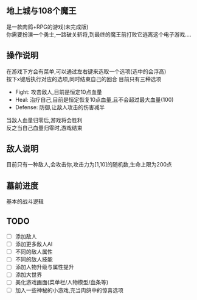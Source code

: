 ## 地上城与108个魔王

是一款肉鸽+RPG的游戏(未完成版)   
你需要扮演一个勇士,一路破关斩将,到最终的魔王前打败它逃离这个电子游戏....

## 操作说明

在游戏下方会有菜单,可以通过左右键来选取一个选项(选中的会浮高)  
按下x键后执行对应的选项,同时结束自己的回合
目前只有三种选项
- Fight: 攻击敌人,目前是恒定10点血量
- Heal: 治疗自己,目前是恒定恢复10点血量,且不会超过最大血量(100)
- Defense: 防御,让敌人攻击的伤害减半

当敌人血量归零后,游戏将会胜利  
反之当自己血量归零时,游戏结束  
  
## 敌人说明

目前只有一种敌人,会攻击你,攻击力为[1,10]的随机数,生命上限为200点

## 墓前进度

基本的战斗逻辑

## TODO

- [ ] 添加敌人
- [ ] 添加更多敌人AI
- [ ] 不同的敌人属性
- [ ] 不同的敌人技能
- [ ] 添加人物升级与属性提升
- [ ] 添加大世界
- [ ] 美化游戏画面(菜单栏/人物模型/血条等)
- [ ] 加入一些神秘的小游戏,充当肉鸽中的惊喜选项
